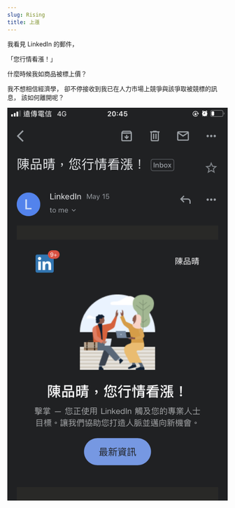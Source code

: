 ```yaml
---
slug: Rising
title: 上漲
---
```


我看見 LinkedIn 的郵件，

「您行情看漲！」

<!-- truncate -->

什麼時候我如商品被標上價？

我不想相信經濟學，
卻不停接收到我已在人力市場上競爭與該爭取被競標的訊息，
該如何離開呢？

![](./Rising.PNG)


